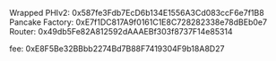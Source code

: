 Wrapped PHIv2: 0x587fe3Fdb7EcD6b134E1556A3Cd083ccF6e7f1B8
Pancake
Factory: 0xE7f1DC817A9f0161C1E8C728282338e78dBEb0e7
Router: 0x49db5Fe82A812592dAAAEBf303f8737F14e85314

fee: 0xE8F5Be32BBbb2274Bd7B88F7419304F9b18A8D27